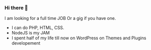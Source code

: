 ### Hi there 👋

I am looking for a full time JOB Or a gig if you have one.
- I can do PHP, HTML, CSS.
- NodeJS is my JAM
- I spent half of my life till now on WordPress on Themes and Plugins developement
